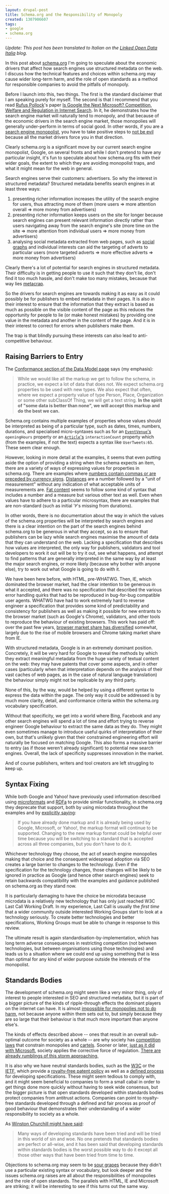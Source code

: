 ```yaml
---
layout: drupal-post
title: Schema.org and the Responsibility of Monopoly
created: 1307906607
tags:
- google
- schema.org
---
```

*Update: This post has been translated to Italian on the [Linked Open Data Italia](http://www.linkedopendata.it/schema-org-e-le-responsabilita-dei-monopolisti) blog.*

In this post about [schema.org](http://schema.org) I'm going to speculate about the economic drivers that affect how search engines use structured metadata on the web. I discuss how the technical features and choices within schema.org may cause wider long-term harm, and the role of open standards as a method for responsible companies to avoid the pitfalls of monopoly.

<!--break-->

Before I launch into this, two things. The first is the standard disclaimer that I am speaking purely for myself. The second is that I recommend that you read [Rufus Pollock](http://en.wikipedia.org/wiki/Rufus_Pollock)'s paper [Is Google the Next Microsoft? Competition, Welfare and Regulation in Internet Search](http://rufuspollock.org/economics/papers/search_engines.pdf). In it, he demonstrates how the search engine market will naturally tend to monopoly, and that because of the economic drivers in the search engine market, those monopolies will generally under-perform in terms of social good. In other words, if you are a [search engine monopolist](http://www.guardian.co.uk/commentisfree/2011/jun/02/google-claws-web-dominance-challenged), you have to take positive steps to [not be evil](http://en.wikipedia.org/wiki/Don't_be_evil) because all the market drivers force you in that direction.

Clearly schema.org is a significant move by our current search engine monopolist, Google, on several fronts and while I don't pretend to have any particular insight, it's fun to speculate about how schema.org fits with their wider goals, the extent to which they are avoiding monopolist traps, and what it might mean for the web in general.

Search engines serve their customers: advertisers. So why the interest in structured metadata? Structured metadata benefits search engines in at least three ways:

  1. presenting richer information increases the utility of the search engine for users, thus attracting more of them (more users => more attention overall => more money from advertisers)
  2. presenting richer information keeps users on the site for longer because search engines can present relevant information directly rather than users navigating away from the search engine's site (more time on the site => more attention from individual users => more money from advertisers)
  3. analysing social metadata extracted from web pages, such as [social graphs](http://schema.org/Person) and individual interests can aid the targeting of adverts to particular users (more targeted adverts => more effective adverts => more money from advertisers)

Clearly there's a lot of potential for search engines in structured metadata. Their difficulty is in getting people to use it such that they don't lie, don't find it too much hassle, and don't make too many mistakes, because that way lies [metacrap](http://www.well.com/~doctorow/metacrap.htm).

So the drivers for search engines are towards making it as easy as it could possibly be for publishers to embed metadata in their pages. It is also in their interest to ensure that the information that they extract is based as much as possible on the visible content of the page as this reduces the opportunity for people to lie (or make honest mistakes) by providing one value in the metadata and another in the content of the page. And it is in their interest to correct for errors when publishers make them.

The trap is that blindly pursuing these interests can also lead to anti-competitive behaviour.

## Raising Barriers to Entry ##

The [Conformance section of the Data Model page](http://schema.org/docs/datamodel.html) says (my emphasis):

> While we would like all the markup we get to follow the schema, in practice, we expect a lot of data that does not. We expect schema.org properties to be used with new types. We also expect that often, where we expect a property value of type Person, Place, Organization or some other subClassOf Thing, we will get a text string. **In the spirit of "some data is better than none", we will accept this markup and do the best we can.**

Schema.org contains multiple examples of properties whose values should be interpreted as being of a particular type, such as dates, times, numbers, durations, and specialised micro-syntaxes such as for an [`EventVenue`'s](http://schema.org/EventVenue) `openingHours` property or an [`Article`'s](http://schema.org/Article) `interactionCount` property which (from the examples, if not the text) expects a syntax like `UserTweets:65`. These seem clear enough.

However, looking in more detail at the examples, it seems that even putting aside the option of providing a string when the schema expects an item, there are a variety of ways of expressing values for properties in schema.org. There are examples where [numbers contain commas or are preceded by currency signs](http://schema.org/Offer). [Distances](http://schema.org/Distance) are a number followed by a "unit of measurement" without any indication of what acceptable units of measurements are. [Fat content](http://schema.org/NutritionInformation) seems to follow some kind of syntax that includes a number and a measure but various other text as well. Even when values have to adhere to a particular microsyntax, there are examples that are non-standard (such as initial '`P`'s missing from durations).

In other words, there is no documentation about the way in which the values of the schema.org properties will be interpreted by search engines and there is a clear intention on the part of the search engines behind schema.org to be generous in what they accept, so as to ensure that publishers can be lazy while search engines maximise the amount of data that they can understand on the web. Lacking a specification that describes how values are interpreted, the only way for publishers, validators and tool developers to work it out will be to try it out, see what happens, and attempt to find patterns that are generally interpreted in the same way by at least the major search engines, or more likely (because why bother with anyone else), try to work out what Google is going to do with it.

We have been here before, with HTML, pre-WHATWG. Then, IE, which dominated the browser market, had the clear intention to be generous in what it accepted, and there was no specification that described the various error handling quirks that had to be reproduced in bug-for-bug compatible user agents. WHATWG have had to work extremely hard to reverse engineer a specification that provides some kind of predictability and consistency for publishers as well as making it possible for new entrants to the browser market (such as Google's Chrome), validators, and other tools to reproduce the behaviour of existing browsers. This work has paid off: over the past few years, [browser market share has diversified](http://en.wikipedia.org/wiki/Usage_share_of_web_browsers#Historical_usage_share) somewhat, largely due to the rise of mobile browsers and Chrome taking market share from IE.

With structured metadata, Google is in an extremely dominant position. Concretely, it will be very hard for Google to reveal the methods by which they extract meaningful metadata from the huge variety of textual content on the web: they may have patents that cover some aspects, and in other cases (particularly when that interpretation depends on the analysis of their vast caches of web pages, as in the case of natural language translation) the behaviour simply might not be replicable by any third party.

None of this, by the way, would be helped by using a different syntax to express the data within the page. The only way it could be addressed is by much more clarity, detail, and conformance criteria within the schema.org vocabulary specification.

Without that specificity, we get into a world where Bing, Facebook and any other search engines will spend a lot of time and effort trying to reverse engineer Google behaviour to extract the same data as they do. They might even sometimes manage to introduce useful quirks of interpretation of their own, but that's unlikely given that their constrained engineering effort will naturally be focused on matching Google. This also forms a massive barrier to entry (as if those weren't already significant) to potential new search engines. Overall, the lack of specificity suppresses innovation in the market.

And of course publishers, writers and tool creators are left struggling to keep up.

## Syntax Fixing ##

While both Google and Yahoo! have previously used information described using [microformats](http://microformats.org/) and [RDFa](http://www.w3.org/TR/xhtml-rdfa-primer/) to provide similar functionality, in schema.org they deprecate that support, both by using microdata throughout the examples and by [explicitly saying](http://schema.org/docs/faq.html#11):

> If you have already done markup and it is already being used by Google, Microsoft, or Yahoo!, the markup format will continue to be supported. Changing to the new markup format could be helpful over time because you will be switching to a standard that is accepted across all three companies, but you don't have to do it.

Whichever technology they choose, the act of search engine monopolies making that choice and the consequent widespread adoption via SEO creates a large barrier to changes to the technology. Even if the specification for the technology changes, those changes will be likely to be ignored in practice as Google (and hence other search engines) seek to retain backwards compatibility with the examples and guidance published on schema.org as they stand now.

It is particularly damaging to have the choice be microdata because microdata is a relatively new technology that has only just reached W3C Last Call Working Draft. In my experience, Last Call is usually the *first time* that a wider community outside interested Working Groups start to look at a technology seriously. To create better technologies and better specifications, Working Groups must be able to change in response to this review.

The ultimate result is again standardisation-by-implementation, which has long term adverse consequences in restricting competition (not between technologies, but between organisations using those technologies) and leads us to a situation where we could end up using something that is less than optimal for any kind of wider purpose outside the interests of the monopolist.

## Standards Bodies ##

The development of schema.org might seem like a very minor thing, only of interest to people interested in SEO and structured metadata, but it is part of a bigger picture of the kinds of ripple-through effects the dominant players on the internet can have. It is almost [impossible for monopolies not to do harm](http://gigaom.com/2010/02/26/the-myth-of-the-benign-monopoly/), not because anyone within them sets out to, but simply because they are so large that their behaviour is that much more important than anyone else's.

The kinds of effects described above -- ones that result in an overall sub-optimal outcome for society as a whole -- are why society has [competition laws](http://en.wikipedia.org/wiki/Competition_law) that constrain monopolies and [cartels](http://en.wikipedia.org/wiki/Cartel). Sooner or later, [just as it did with Microsoft](http://en.wikipedia.org/wiki/European_Union_Microsoft_competition_case), society applies the corrective force of regulation. [There are already rumblings of this storm approaching.](http://www.huffingtonpost.com/2011/05/24/sarkozy-eg8-governments-regulate-internet_n_866065.html)

It is also why we have neutral standards bodies, such as the [W3C](http://www.w3.org/) or the [IETF](http://www.ietf.org/), which provide a [royalty-free patent policy](http://www.w3.org/Consortium/Patent-Policy/) as well as a [defined process](http://www.w3.org/Consortium/Process/) for developing specifications. These might seem tedious to comply with, and it might seem beneficial to companies to form a small cabal in order to get things done more quickly without having to seek wide consensus, but the bigger picture is that open standards developed within standards bodies protect companies from antitrust actions. Companies can point to royalty-free standards developed through a defined and fair process as proof of good behaviour that demonstrates their understanding of a wider responsibility to society as a whole.

As [Winston Churchill might have said](http://hansard.millbanksystems.com/commons/1947/nov/11/parliament-bill#column_207):

> Many ways of developing standards have been tried and will be tried in this world of sin and woe. No one pretends that standards bodies are perfect or all-wise, and it has been said that developing standards within standards bodies is the worst possible way to do it except all those other ways that have been tried from time to time.

Objections to schema.org may seem to be [sour grapes](http://hsivonen.iki.fi/schema-org-and-communities/) because they didn't use a particular existing syntax or vocabulary, but look deeper and the issues schema.org raises are all about the responsibilities of monopolies and the role of open standards. The parallels with HTML, IE and Microsoft are striking; it will be interesting to see if this turns out the same way.
